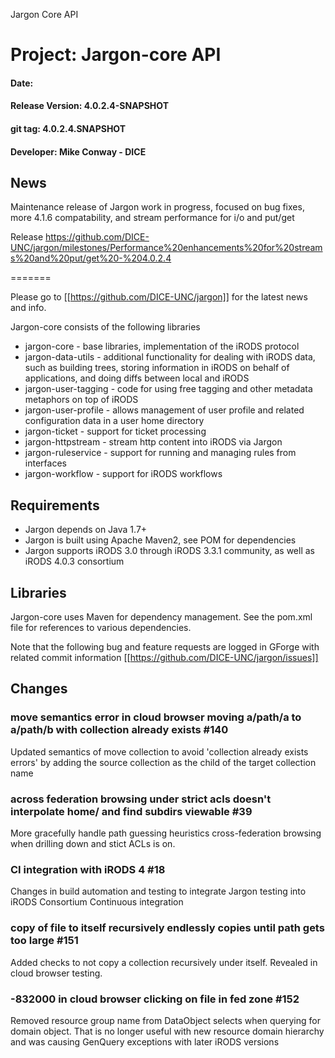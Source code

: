 
Jargon Core API


# Project: Jargon-core API
#### Date:
#### Release Version: 4.0.2.4-SNAPSHOT
#### git tag: 4.0.2.4.SNAPSHOT
#### Developer: Mike Conway - DICE

## News

Maintenance release of Jargon work in progress, focused on bug fixes, more 4.1.6 compatability, and stream performance for i/o and put/get

Release  https://github.com/DICE-UNC/jargon/milestones/Performance%20enhancements%20for%20streams%20and%20put/get%20-%204.0.2.4

=======

Please go to [[https://github.com/DICE-UNC/jargon]] for the latest news and info.

Jargon-core consists of the following libraries

* jargon-core - base libraries, implementation of the iRODS protocol
* jargon-data-utils - additional functionality for dealing with iRODS data, such as building trees, storing information in iRODS on behalf of applications, and doing diffs between local and iRODS
* jargon-user-tagging - code for using free tagging and other metadata metaphors on top of iRODS
* jargon-user-profile - allows management of user profile and related configuration data in a user home directory
* jargon-ticket - support for ticket processing
* jargon-httpstream - stream http content into iRODS via Jargon
* jargon-ruleservice - support for running and managing rules from interfaces
* jargon-workflow - support for iRODS workflows

## Requirements

* Jargon depends on Java 1.7+
* Jargon is built using Apache Maven2, see POM for dependencies
* Jargon supports iRODS 3.0 through iRODS 3.3.1 community, as well as iRODS 4.0.3 consortium

## Libraries

Jargon-core uses Maven for dependency management.  See the pom.xml file for references to various dependencies.

Note that the following bug and feature requests are logged in GForge with related commit information [[https://github.com/DICE-UNC/jargon/issues]]

## Changes

### move semantics error in cloud browser moving a/path/a to a/path/b with collection already exists #140

Updated semantics of move collection to avoid 'collection already exists errors' by adding the source collection as the child of the target collection name

###  across federation browsing under strict acls doesn't interpolate home/ and find subdirs viewable #39 

More gracefully handle path guessing heuristics cross-federation browsing when drilling down and stict ACLs is on.  

###  CI integration with iRODS 4 #18 

Changes in build automation and testing to integrate Jargon testing into iRODS Consortium Continuous integration

###  copy of file to itself recursively endlessly copies until path gets too large #151 

Added checks to not copy a collection recursively under itself.  Revealed in cloud browser testing.

###  -832000 in cloud browser clicking on file in fed zone #152 

Removed resource group name from DataObject selects when querying for domain object. That is no longer useful with new resource domain hierarchy and was causing GenQuery exceptions with later iRODS versions
